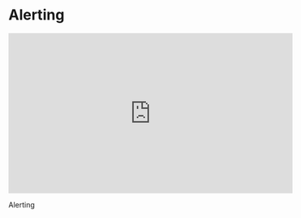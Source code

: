 # Alerting

<iframe width="560" height="315" src="https://www.youtube.com/embed/CGldVD5wR-g?si=luayvJTiZBsWK24u" title="YouTube video player" frameborder="0" allowfullscreen></iframe>

Alerting